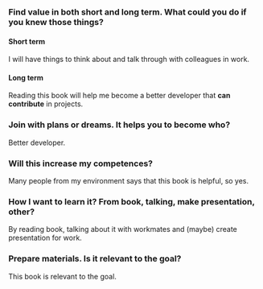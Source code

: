 ### Find value in both short and long term. What could you do if you knew those things?  
#### Short term
I will have things to think about and talk through with colleagues in work.
  
#### Long term   
Reading this book will help me become a better developer that **can contribute** in projects.

### Join with plans or dreams. It helps you to become who?
Better developer.

### Will this increase my competences?
Many people from my environment says that this book is helpful, so yes.

### How I want to learn it? From book, talking, make presentation, other?
By reading book, talking about it with workmates and (maybe) create presentation for work.

### Prepare materials. Is it relevant to the goal?
This book is relevant to the goal.
